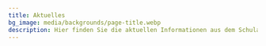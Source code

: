 ```yaml
---
title: Aktuelles
bg_image: media/backgrounds/page-title.webp
description: Hier finden Sie die aktuellen Informationen aus dem Schulalltag.
---
```

